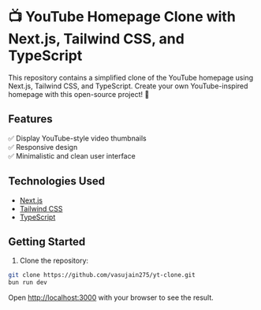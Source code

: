 # 📺 YouTube Homepage Clone with Next.js, Tailwind CSS, and TypeScript

This repository contains a simplified clone of the YouTube homepage using Next.js, Tailwind CSS, and TypeScript. Create your own YouTube-inspired homepage with this open-source project! 🚀

## Features

✅ Display YouTube-style video thumbnails  
✅ Responsive design  
✅ Minimalistic and clean user interface  

## Technologies Used

- [Next.js](https://nextjs.org/)
- [Tailwind CSS](https://tailwindcss.com/)
- [TypeScript](https://www.typescriptlang.org/)

## Getting Started

1. Clone the repository:

```bash
git clone https://github.com/vasujain275/yt-clone.git
bun run dev
```

Open [http://localhost:3000](http://localhost:3000) with your browser to see the result.

